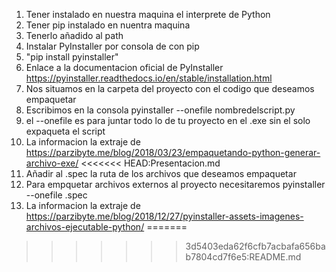 1. Tener instalado en nuestra maquina el interprete de Python
2. Tener pip instalado en nuentra maquina
3. Tenerlo añadido al path
4. Instalar PyInstaller por consola de con pip
5. "pip install pyinstaller"
6. Enlace a la documentacion oficial de PyInstaller https://pyinstaller.readthedocs.io/en/stable/installation.html
7. Nos situamos en la carpeta del proyecto con el codigo que deseamos empaquetar
8. Escribimos en la consola pyinstaller --onefile nombredelscript.py
9. el --onefile es para juntar todo lo de tu proyecto en el .exe sin el solo expaqueta el script
10. La informacion la extraje de https://parzibyte.me/blog/2018/03/23/empaquetando-python-generar-archivo-exe/
<<<<<<< HEAD:Presentacion.md
11. Añadir al .spec la ruta de los archivos que deseamos empaquetar
12. Para empquetar archivos externos al proyecto necesitaremos pyinstaller --onefile <nombredelarchivo>.spec
13. La informacion la extraje de https://parzibyte.me/blog/2018/12/27/pyinstaller-assets-imagenes-archivos-ejecutable-python/
=======
>>>>>>> 3d5403eda62f6cfb7acbafa656bab7804cd7f6e5:README.md
